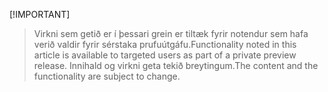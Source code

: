  [!IMPORTANT]
> <span data-ttu-id="b2b3b-101">Virkni sem getið er í þessari grein er tiltæk fyrir notendur sem hafa verið valdir fyrir sérstaka prufuútgáfu.</span><span class="sxs-lookup"><span data-stu-id="b2b3b-101">Functionality noted in this article is available to targeted users as part of a private preview release.</span></span> <span data-ttu-id="b2b3b-102">Innihald og virkni geta tekið breytingum.</span><span class="sxs-lookup"><span data-stu-id="b2b3b-102">The content and the functionality are subject to change.</span></span> 

